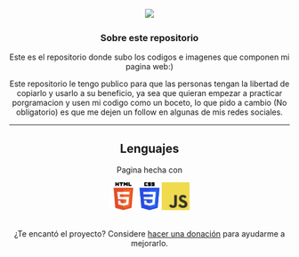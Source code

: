 <div align="center">
<p align="justify/left/right/center">
<img src="https://github.com/Pazz07/pazz_07_page/blob/gh-pages/gif/tarjeta_de_presentacion_codes_page07.gif">

### Sobre este repositorio

Este es el repositorio donde subo los codigos e imagenes que componen mi pagina web:)

Este repositorio le tengo publico para que las personas tengan la libertad de copiarlo y usarlo a su beneficio, ya sea que quieran empezar a practicar porgramacion y usen mi codigo como un boceto, lo que pido a cambio (No obligatorio) es que me dejen un follow en algunas de mis redes sociales.

---

<h2 align="center">Lenguajes</h2>
<p align="center">Pagina hecha con</p>

<div align="center">
<img src='https://github.com/Pazz07/Pazz07/blob/main/img/Image_Logo_Html.png' height='50px'>
<img src='https://github.com/Pazz07/Pazz07/blob/main/img/Image_Logo_Css.png' height='50px'>
<img src='https://github.com/Pazz07/Pazz07/blob/main/img/Image_Logo_Js.jpg' height='50px'>
</div></br>

¿Te encantó el proyecto? Considere [hacer una donación](#) para ayudarme a mejorarlo.
</div>
